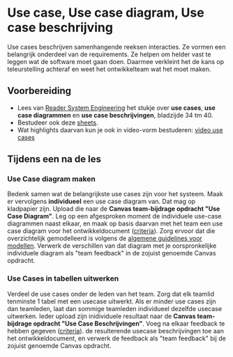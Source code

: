 # Use case, Use case diagram, Use case beschrijving

Use cases beschrijven samenhangende reeksen interacties. Ze vormen een belangrijk onderdeel van de requirements. Ze helpen om helder vast te leggen wat de software moet gaan doen. Daarmee verkleint het de kans op teleurstelling achteraf en weet het ontwikkelteam wat het moet maken.

## Voorbereiding

- Lees van [Reader System Engineering](../../onderwijsmateriaal/readers/reader-system-engineering.pdf) het stukje over **use cases**, **use case diagrammen** en **use case beschrijvingen**, bladzijde 34 tm 40.
- Bestudeer ook deze [sheets](https://github.com/HU-TI-DEV/TI-S2/blob/main/hardware-interfacing/pdfs/sheets-use-cases.pdf).
- Wat highlights daarvan kun je ook in video-vorm bestuderen: [video use cases](https://www.youtube.com/watch?v=KOnqXexY-1A)

## Tijdens een na de les
### Use Case diagram maken
Bedenk samen wat de belangrijkste use cases zijn voor het systeem. Maak er vervolgens **individueel** een use case diagram van. Dat mag op kladpapier zijn. Upload die naar de **Canvas team-bijdrage opdracht "Use Case Diagram"**. Leg op een afgesproken moment de individuele use-case diagrammen naast elkaar, en maak op basis daarvan met het team een use case diagram voor het ontwikkeldocument ([criteria](../../leerdoelen/portfolio-items/use-case-diagram.md)). 
Zorg ervoor dat die overzichtelijk gemodelleerd is volgens de [algemene guidelines voor modellen](../../software/modelleren/inlever-guideline-for-models.md). 
Verwerk de verschillen van dat diagram met je oorspronkelijke individuele diagram als "team feedback" in de zojuist genoemde Canvas opdracht.
### Use Cases in tabellen uitwerken
Verdeel de use cases onder de leden van het team. Zorg dat elk teamlid tenminste 1 tabel met een usecase uitwerkt. Als er minder use cases zijn dan teamleden, laat dan sommige teamleden individueel dezelfde usecase uitwerken. Ieder upload zijn inidividuele resultaat naar de **Canvas team-bijdrage opdracht "Use Case Beschrijvingen"**. Voeg na elkaar feedback te hebben gegeven ([criteria](../../leerdoelen/portfolio-items/use-case-beschrijving.md)).  de resulterende usecase beschrijvingen toe aan het ontwikkeldocument, en verwerk de feedback als "team feedback" bij de zojuist genoemde Canvas opdracht.

